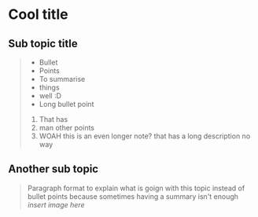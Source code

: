 # Cool title
## Sub topic title
>- Bullet 
>- Points
>- To summarise
>- things
>- well :D
>- Long bullet point
>  1. That has
>  2. man other points
>  3. WOAH
>     this is an even longer note? that has a long description no way

## Another sub topic
> Paragraph format to explain what is goign with this topic instead of bullet points because sometimes having a summary isn't enough 
> *insert image here*
